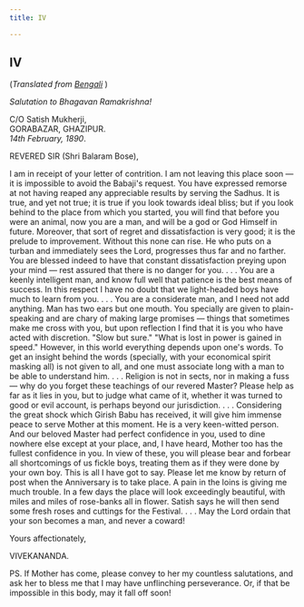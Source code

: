 ```yaml
---
title: IV

---
```





  

  


## IV

(*Translated from [Bengali](b6031e7004.pdf)* )

*Salutation to Bhagavan Ramakrishna!*

C/O Satish Mukherji,  
GORABAZAR, GHAZIPUR.  
*14th February, 1890*.

REVERED SIR (Shri Balaram Bose),

I am in receipt of your letter of contrition. I am not leaving this
place soon — it is impossible to avoid the Babaji's request. You have
expressed remorse at not having reaped any appreciable results by
serving the Sadhus. It is true, and yet not true; it is true if you look
towards ideal bliss; but if you look behind to the place from which you
started, you will find that before you were an animal, now you are a
man, and will be a god or God Himself in future. Moreover, that sort of
regret and dissatisfaction is very good; it is the prelude to
improvement. Without this none can rise. He who puts on a turban and
immediately sees the Lord, progresses thus far and no farther. You are
blessed indeed to have that constant dissatisfaction preying upon your
mind — rest assured that there is no danger for you. . . . You are a
keenly intelligent man, and know full well that patience is the best
means of success. In this respect I have no doubt that we light-headed
boys have much to learn from you. . . . You are a considerate man, and I
need not add anything. Man has two ears but one mouth. You specially are
given to plain-speaking and are chary of making large promises — things
that sometimes make me cross with you, but upon reflection I find that
it is you who have acted with discretion. "Slow but sure." "What is lost
in power is gained in speed." However, in this world everything depends
upon one's words. To get an insight behind the words (specially, with
your economical spirit masking all) is not given to all, and one must
associate long with a man to be able to understand him. . . . Religion
is not in sects, nor in making a fuss — why do you forget these
teachings of our revered Master? Please help as far as it lies in you,
but to judge what came of it, whether it was turned to good or evil
account, is perhaps beyond our jurisdiction. . . . Considering the great
shock which Girish Babu has received, it will give him immense peace to
serve Mother at this moment. He is a very keen-witted person. And our
beloved Master had perfect confidence in you, used to dine nowhere else
except at your place, and, I have heard, Mother too has the fullest
confidence in you. In view of these, you will please bear and forbear
all shortcomings of us fickle boys, treating them as if they were done
by your own boy. This is all I have got to say. Please let me know by
return of post when the Anniversary is to take place. A pain in the
loins is giving me much trouble. In a few days the place will look
exceedingly beautiful, with miles and miles of rose-banks all in flower.
Satish says he will then send some fresh roses and cuttings for the
Festival. . . . May the Lord ordain that your son becomes a man, and
never a coward!

  
Yours affectionately,

VIVEKANANDA.

  
PS. If Mother has come, please convey to her my countless salutations,
and ask her to bless me that I may have unflinching perseverance. Or, if
that be impossible in this body, may it fall off soon!


